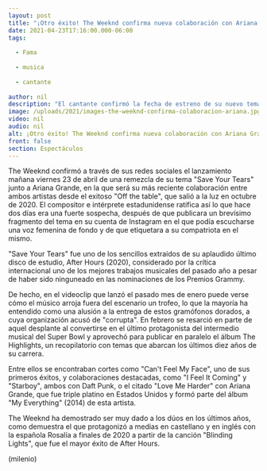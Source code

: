 ```yaml
---
layout: post
title: "¡Otro éxito! The Weeknd confirma nueva colaboración con Ariana Grande"
date: 2021-04-23T17:16:00.000-06:00
tags:
  
  - Fama
  
  - musica
  
  - cantante
  
author: nil
description: "El cantante confirmó la fecha de estreno de su nuevo tema musical que realizó con Ariana Grande; conoce aquí los detalles. "
image: /uploads/2021/images-the-weeknd-confirma-colaboracion-ariana.jpg
video: nil
audio: nil
alt: ¡Otro éxito! The Weeknd confirma nueva colaboración con Ariana Grande
front: false
section: Espectáculos
---
```


The Weeknd confirmó a través de sus redes sociales el lanzamiento mañana viernes 23 de abril de una remezcla de su tema "Save Your Tears" junto a Ariana Grande, en la que será su más reciente colaboración entre ambos artistas desde el exitoso "Off the table", que salió a la luz en octubre de 2020. El compositor e intérprete estadunidense ratifica así lo que hace dos días era una fuerte sospecha, después de que publicara un brevísimo fragmento del tema en su cuenta de Instagram en el que podía escucharse una voz femenina de fondo y de que etiquetara a su compatriota en el mismo.

"Save Your Tears" fue uno de los sencillos extraídos de su aplaudido último disco de estudio, After Hours (2020), considerado por la crítica internacional uno de los mejores trabajos musicales del pasado año a pesar de haber sido ninguneado en las nominaciones de los Premios Grammy.  

De hecho, en el videoclip que lanzó el pasado mes de enero puede verse cómo el músico arroja fuera del escenario un trofeo, lo que la mayoría ha entendido como una alusión a la entrega de estos gramófonos dorados, a cuya organización acusó de "corrupta". En febrero se resarció en parte de aquel desplante al convertirse en el último protagonista del intermedio musical del Super Bowl y aprovechó para publicar en paralelo el álbum The Highlights, un recopilatorio con temas que abarcan los últimos diez años de su carrera.  

Entre ellos se encontraban cortes como "Can't Feel My Face", uno de sus primeros éxitos, y colaboraciones destacadas, como "I Feel It Coming" y "Starboy", ambos con Daft Punk, o el citado "Love Me Harder" con Ariana Grande, que fue triple platino en Estados Unidos y formó parte del álbum "My Everything" (2014) de esta artista.  

The Weeknd ha demostrado ser muy dado a los dúos en los últimos años, como demuestra el que protagonizó a medias en castellano y en inglés con la española Rosalía a finales de 2020 a partir de la canción "Blinding Lights", que fue el mayor éxito de After Hours.  

(milenio)